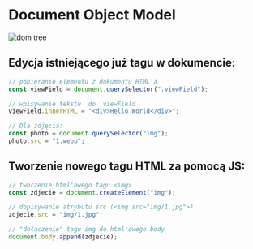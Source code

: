 # Document Object Model
![dom tree](./images/dom_tree.png)
## Edycja istniejącego już tagu w dokumencie:
```js
// pobieranie elementu z dokumentu HTML'a
const viewField = document.querySelector(".viewField");

// wpisywanie tekstu  do .viewField 
viewField.innerHTML = "<div>Hello World</div>";

// Dla zdjęcia:
const photo = document.querySelector("img");
photo.src = "1.webp";
```
## Tworzenie nowego tagu HTML za pomocą JS:
```js
// tworzenie html'owego tagu <img>
const zdjecie = document.createElement("img");

// dopisywanie atrybutu src (<img src="img/1.jpg">)
zdjecie.src = "img/1.jpg";

// "dołączenie" tagu img do html'owego body
document.body.append(zdjecie);
```
